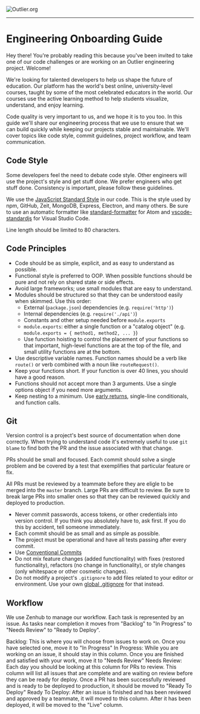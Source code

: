 ![Outlier.org](https://i.imgur.com/vJowpL1.png)

---

# Engineering Onboarding Guide

Hey there! You're probably reading this because you've been invited to take one of our code challenges or are working on an Outlier engineering project. Welcome!

We're looking for talented developers to help us shape the future of education. Our platform has the world's best online, university-level courses, taught by some of the most celebrated educators in the world. Our courses use the active learning method to help students visualize, understand, and enjoy learning.

Code quality is very important to us, and we hope it is to you too. In this guide we'll share our engineering process that we use to ensure that we can build quickly while keeping our projects stable and maintainable. We'll cover topics like code style, commit guidelines, project workflow, and team communication.

## Code Style

Some developers feel the need to debate code style. Other engineers will use the project's style and get stuff done. We prefer engineers who get stuff done. Consistency is important, please follow these guidelines.

We use the [JavaScript Standard Style](https://standardjs.com/) in our code. This is the style used by npm, GitHub, Zeit, MongoDB, Express, Electron, and many others. Be sure to use an automatic formatter like [standard-formatter](https://atom.io/packages/standard-formatter) for Atom and [vscode-standardjs](https://marketplace.visualstudio.com/items/chenxsan.vscode-standardjs) for Visual Studio Code.

Line length should be limited to 80 characters.

## Code Principles

* Code should be as simple, explicit, and as easy to understand as possible.
* Functional style is preferred to OOP. When possible functions should be pure and not rely on shared state or side effects.
* Avoid large frameworks; use small modules that are easy to understand.
* Modules should be structured so that they can be understood easily when skimmed. Use this order:
  * External (`package.json`) dependencies (e.g. `require('http')`)
  * Internal dependencies (e.g. `require('./api')`)
  * Constants and other setup needed before `module.exports`
  * `module.exports`: either a single function or a "catalog object" (e.g. `module.exports = { method1, method2, ... }`)
  * Use function hoisting to control the placement of your functions so that important, high-level functions are at the top of the file, and small utility functions are at the bottom.
* Use descriptive variable names. Function names should be a verb like `route()` or verb combined with a noun like `routeRequest()`.
* Keep your functions short. If your function is over 40 lines, you should have a good reason.
* Functions should not accept more than 3 arguments. Use a single options object if you need more arguments.
* Keep nesting to a minimum. Use [early returns](https://blog.timoxley.com/post/47041269194/avoid-else-return-early), single-line conditionals, and function calls.

## Git

Version control is a project's best source of documentation when done correctly. When trying to understand code it's extremely useful to use `git blame` to find both the PR and the issue associated with that change.

PRs should be small and focused. Each commit should solve a single problem and be covered by a test that exemplifies that particular feature or fix.

All PRs must be reviewed by a teammate before they are eligle to be merged into  the `master` branch. Large PRs are difficult to review. Be sure to break large PRs into smaller ones so that they can be reviewed quickly and deployed to production.

* Never commit passwords, access tokens, or other credentials into version control. If you think you absolutely have to, ask first. If you do this by accident, tell someone immediately.
* Each commit should be as small and as simple as possible.
* The project must be operational and have all tests passing after every commit.
* Use [Conventional Commits](https://www.conventionalcommits.org)
* Do not mix feature changes (added functionality) with fixes (restored functionality), refactors (no change in functionality), or style changes (only whitespace or other cosmetic changes).
* Do not modify a project's `.gitignore` to add files related to your editor or environment. Use your own [global .gitignore](https://stackoverflow.com/questions/7335420/global-git-ignore/22885996#22885996) for that instead.

## Workflow

We use Zenhub to manage our workflow. Each task is represented by an issue. As tasks near completion it moves from "Backlog" to "In Progress" to "Needs Review" to "Ready to Deploy".

Backlog: This is where you will choose from issues to work on. Once you have selected one, move it to "In Progress"
In Progress: While you are working on an issue, it should stay in this column. Once you are finished and satisfied with your work, move it to "Needs Review"
Needs Review: Each day you should be looking at this column for PRs to review. This column will list all issues that are complete and are waiting on review before they can be ready for deploy. Once a PR has been successfully reviewed and is ready to be deployed to production, it should be moved to "Ready To Deploy"
Ready To Deploy: After an issue is finished and has been reviewed and approved by a teammate, it will moved to this column. After it has been deployed, it will be moved to the "Live" column.
